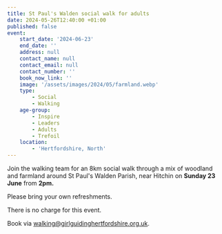 ```yaml
---
title: St Paul's Walden social walk for adults
date: 2024-05-26T12:40:00 +01:00
published: false
event:
    start_date: '2024-06-23'
    end_date: ''
    address: null
    contact_name: null
    contact_email: null
    contact_number: ''
    book_now_link: ''
    image: '/assets/images/2024/05/farmland.webp'
    type:
        - Social
        - Walking
    age-group:
        - Inspire
        - Leaders
        - Adults
        - Trefoil
    location:
        - 'Hertfordshire, North'
---
```

Join the walking team for an 8km social walk through a mix of woodland and farmland around St Paul's Walden Parish, near Hitchin on **Sunday 23 June** from **2pm.**

Please bring your own refreshments.

There is no charge for this event.

Book via <walking@girlguidinghertfordshire.org.uk>.
